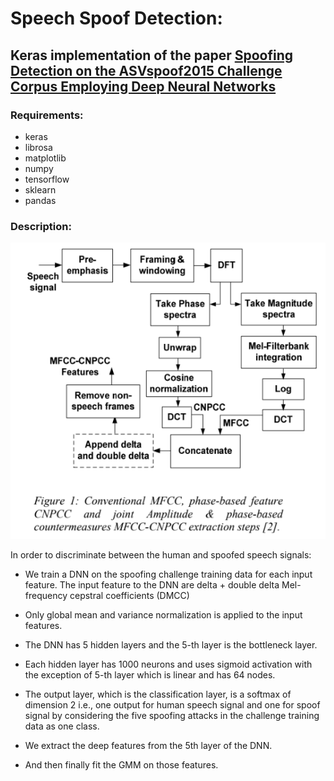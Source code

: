 # Speech Spoof Detection:
## Keras implementation of the paper [Spoofing Detection on the ASVspoof2015 Challenge Corpus Employing Deep Neural Networks](https://drive.google.com/open?id=1ucGszgBPNDsFCeKBSRhFn7DXbmEXvVNs) 
### Requirements:
- keras 
- librosa
- matplotlib
- numpy
- tensorflow
- sklearn
- pandas
  
### Description:

![MFCC feaautes extraction process](/images/MFCC-CNPCC.png)

In order to discriminate between the human and spoofed speech signals:
- We train a DNN on the spoofing challenge training data for each input feature. The input feature to the DNN are delta + double delta Mel-frequency cepstral coefficients (DMCC) 

- Only global mean and variance normalization is applied to the input features.

- The DNN has 5 hidden layers and the 5-th layer is the bottleneck layer.

- Each hidden layer has 1000 neurons and uses sigmoid activation with the exception of 5-th layer which is linear and has 64 nodes.

- The output layer, which is the classification layer, is a softmax of dimension 2 i.e., one output for human speech signal and one     for spoof signal by considering the five spoofing attacks in the challenge training data as one class. 

- We extract the deep features from the 5th layer of the DNN.
- And then finally fit the GMM on those features.


